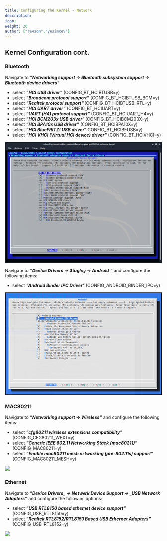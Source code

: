 ```yaml
---
title: Configuring the Kernel - Network
description:
icon:
weight: 26
author: ["re4son","yesimxev"]
---
```


## Kernel Configuration cont.

### Bluetooth

Navigate to ***"Networking support → Bluetooth subsystem support → Bluetooth device drivers"***

- select ***"HCI USB driver"***
  (CONFIG_BT_HCIBTUSB=y)
- select ***"Broadcom protocol support"***
  (CONFIG_BT_HCIBTUSB_BCM=y)
- select ***"Realtek protocol support"***
  (CONFIG_BT_HCIBTUSB_RTL=y)
- select ***"HCI UART driver"***
  (CONFIG_BT_HCIUART=y)
- select ***"UART (H4) protocol support"***
  (CONFIG_BT_HCIUART_H4=y)
- select ***"HCI BCM203x USB driver"***
  (CONFIG_BT_HCIBCM203X=y)
- select ***"HCI BPA10x USB driver"***
  (CONFIG_BT_HCIBPA10X=y)
- select ***"HCI BlueFRITZ! USB driver"***
  CONFIG_BT_HCIBFUSB=y)
- select ***"HCI VHCI (Virtual HCI device) driver"***
  (CONFIG_BT_HCIVHCI=y)

![](nh-kernel-bluetooth-140.png)



Navigate to ***"Device Drivers → Staging -> Android "*** and configure the following items:

- select ***"Android Binder IPC Driver"*** 
  (CONFIG_ANDROID_BINDER_IPC=y)

![](nh-kernel-bluetooth-binderfs-145.png)



### MAC80211

Navigate to ***"Networking support → Wireless"*** and configure the following items:

- select ***"cfg80211 wireless extensions compatibility"***
  (CONFIG_CFG80211_WEXT=y)
- select ***"Generic IEEE 802.11 Networking Stack (mac80211)"***
  (CONFIG_MAC80211=y)
- select ***"Enable mac80211 mesh networking (pre-802.11s) support"***
  (CONFIG_MAC80211_MESH=y)

![](nh-kernel-mac80211-150.png)



### Ethernet

Navigate to ***"Device Drivers_ -> _Network Device Support_ ->  _USB Network Adapters"*** and configure the following options:

- select ***"USB RTL8150 based ethernet device support"***
  (CONFIG_USB_RTL8150=y)
- select ***"Realtek RTL8152/RTL8153 Based USB Ethernet Adapters"***
  (CONFIG_USB_RTL8152=y)

![](nh-kernel-usb-ethernet-160.png)
